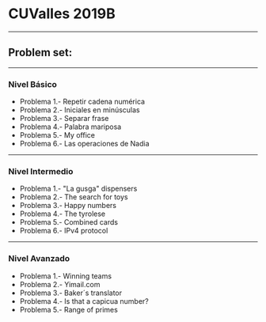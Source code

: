 # CUValles 2019B
___

## Problem set:
___
### Nivel Básico

* Problema 1.- Repetir cadena numérica
* Problema 2.- Iniciales en minúsculas
* Problema 3.- Separar frase
* Problema 4.- Palabra mariposa
* Problema 5.- My office
* Problema 6.- Las operaciones de Nadia
___
### Nivel Intermedio

* Problema 1.- "La gusga" dispensers
* Problema 2.- The search for toys
* Problema 3.- Happy numbers
* Problema 4.- The tyrolese
* Problema 5.- Combined cards
* Problema 6.- IPv4 protocol
___
### Nivel Avanzado

* Problema 1.- Winning teams
* Problema 2.- Yimail.com
* Problema 3.- Baker´s translator
* Problema 4.- Is that a capicua number?
* Problema 5.- Range of primes